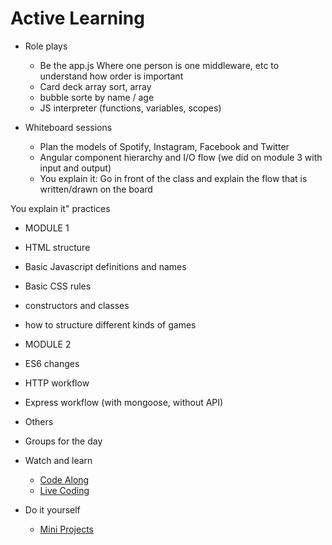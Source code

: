 # Active Learning


- Role plays
  - Be the app.js Where one person is one middleware, etc to understand how order is important
  - Card deck array sort, array
  - bubble sorte by name / age
  - JS interpreter (functions, variables, scopes)

- Whiteboard sessions
  - Plan the models of Spotify, Instagram, Facebook and Twitter
  - Angular component hierarchy and I/O flow (we did on module 3 with input and output)
  - You explain it: Go in front of the class and explain the flow that is written/drawn on the board
  
You explain it" practices
  - MODULE 1
   - HTML structure
   - Basic Javascript definitions and names
   - Basic CSS rules
   - constructors and classes
   - how to structure different kinds of games
   
  - MODULE 2
   - ES6 changes
   - HTTP workflow
   - Express workflow (with mongoose, without API)
 
- Others
 - Groups for the day
 
- Watch and learn
  - [Code Along](./code-along.md)
  - [Live Coding](./live-coding.md)

- Do it yourself
  - [Mini Projects](./mini-projects.md)
